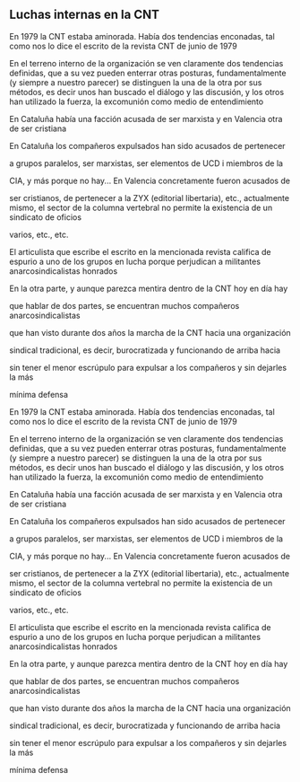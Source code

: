 ## Luchas internas en la CNT

En 1979 la CNT estaba aminorada. Había dos tendencias enconadas,
tal como nos lo dice el escrito de la revista CNT de junio de 1979

En el terreno interno de la organización se ven claramente dos
tendencias definidas, que a su vez pueden enterrar otras posturas,
fundamentalmente (y siempre a nuestro parecer) se distinguen la una de
la otra por sus métodos, es decir unos han buscado el diálogo y las
discusión, y los otros han utilizado la fuerza, la excomunión como medio
de entendimiento

En Cataluña había una facción acusada de ser marxista y en Valencia otra
de ser cristiana

En Cataluña los compañeros expulsados han sido acusados de pertenecer

a grupos paralelos, ser marxistas, ser elementos de UCD i miembros de la

CIA, y más porque no hay... En Valencia concretamente fueron acusados de

ser cristianos, de pertenecer a la ZYX (editorial libertaria), etc.,
actualmente mismo, el sector de la columna vertebral no permite la
existencia de un sindicato de oficios

varios, etc., etc.

El articulista que escribe el escrito en la mencionada revista califica
de espurio a uno de los grupos en lucha porque perjudican a militantes
anarcosindicalistas honrados

En la otra parte, y aunque parezca mentira dentro de la CNT hoy en día
hay

que hablar de dos partes, se encuentran muchos compañeros
anarcosindicalistas

que han visto durante dos años la marcha de la CNT hacia una
organización

sindical tradicional, es decir, burocratizada y funcionando de arriba
hacia

sin tener el menor escrúpulo para expulsar a los compañeros y sin
dejarles la más

mínima defensa


En 1979 la CNT estaba aminorada. Había dos tendencias enconadas,
tal como nos lo dice el escrito de la revista CNT de junio de 1979

En el terreno interno de la organización se ven claramente dos
tendencias definidas, que a su vez pueden enterrar otras posturas,
fundamentalmente (y siempre a nuestro parecer) se distinguen la una de
la otra por sus métodos, es decir unos han buscado el diálogo y las
discusión, y los otros han utilizado la fuerza, la excomunión como medio
de entendimiento

En Cataluña había una facción acusada de ser marxista y en Valencia otra
de ser cristiana

En Cataluña los compañeros expulsados han sido acusados de pertenecer

a grupos paralelos, ser marxistas, ser elementos de UCD i miembros de la

CIA, y más porque no hay... En Valencia concretamente fueron acusados de

ser cristianos, de pertenecer a la ZYX (editorial libertaria), etc.,
actualmente mismo, el sector de la columna vertebral no permite la
existencia de un sindicato de oficios

varios, etc., etc.

El articulista que escribe el escrito en la mencionada revista califica
de espurio a uno de los grupos en lucha porque perjudican a militantes
anarcosindicalistas honrados

En la otra parte, y aunque parezca mentira dentro de la CNT hoy en día
hay

que hablar de dos partes, se encuentran muchos compañeros
anarcosindicalistas

que han visto durante dos años la marcha de la CNT hacia una
organización

sindical tradicional, es decir, burocratizada y funcionando de arriba
hacia

sin tener el menor escrúpulo para expulsar a los compañeros y sin
dejarles la más

mínima defensa

